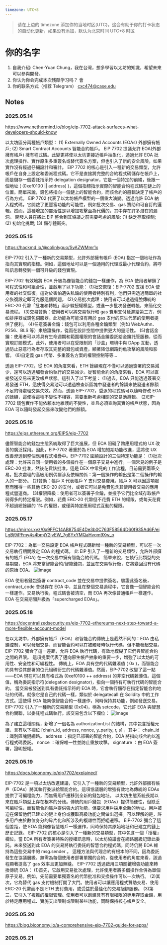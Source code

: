 ```yaml
---
timezone: UTC+8
---
```


> 请在上边的 timezone 添加你的当地时区(UTC)，这会有助于你的打卡状态的自动化更新，如果没有添加，默认为北京时间 UTC+8 时区


# 你的名字

1. 自我介绍: Chen-Yuan Chung，我在台灣，想多學習以太坊的知識，希望未來可以參與開發。
2. 你认为你会完成本次残酷学习吗？  會
3. 你的联系方式（推荐 Telegram）  cxc474@case.edu

## Notes

<!-- Content_START -->

### 2025.05.14
https://www.nethermind.io/blog/eip-7702-attack-surfaces-what-developers-should-know

以太坊區分兩種帳戶類型： (1) Externally Owned Accounts (EOAs) 外部擁有帳戶; (2) Smart Contract Accounts 智能合約帳戶。
EIP 7702 提議允許 EOA(外部擁有帳戶) 擁有程式碼。此變更將使以太坊更接近帳戶抽象化，透過允許 EOA 批次處理操作、實作原生多重簽名或替代簽名方案，但也引入了新的安全風險，如果實作沒有經過仔細設計和審計。
EIP 7702 的核心是引入一種新的交易類型，允許帳戶在自身上設定和委派程式碼。它不是直接將完整的合約程式碼儲存在帳戶上，而是儲存一個委託指示符 delegation designator，它是一個特定的前綴，後跟一個地址 ( (0xef0100 || address) )，這個指標指示實際的智能合約程式碼在鏈上的位置。簡單來說，錢包將指向一個鏈上的智能合約，而該合約的邏輯決定了帳戶的行為方式。
EIP 7702 代表了以太坊帳戶模型的一個重大演變。透過允許 EOA 納入程式碼，它開啟了更豐富功能的可能性，例如批次交易、gas 贊助和可自訂的邏輯。然而，這種增加的靈活性是以增加攻擊面為代價的，其中存在許多潛在的漏洞。
開發人員在將此 EIP 整合到其協議之前需要考慮的風險: (1) 缺乏存取控制; (2) 初始化挑戰; (3) 儲存體衝突。

### 2025.05.15
https://hackmd.io/@colinlyguo/SyAZWMmr1x

EIP-7702 引入了一種新的交易類型，允許外部擁有帳戶 (EOA) 指定一個地址作為指向其實現的指標。例如，這個地址可以是一個通用的代理或最小代理合約，將呼叫訊息轉發到一個可升級的錢包實現。

EIP-7702 有效地將 EOA 升級為像智能合約錢包一樣運作，為 EOA 使用者解鎖了可程式性和可組合性，並啟用了以下功能：
(1)社交恢復：EIP-7702 支援 EOA 使用者的社交恢復。這對於害怕遺失私鑰的使用者特別有利，他們只需透過簡單的社交恢復設定即可克服這個問題。
(2)交易批次處理：使用者可以透過擺脫傳統的 ERC-20 代幣「批准和轉帳」兩步驟授權模型，或進一步批次發送轉帳，來簡化交易流程。
(3)交易贊助：使用者可以將交易執行和 gas 費用支付延遲給第三方，例如排序器或錢包伺服器。此功能為可能沒有用於 gas 支付的原生代幣的使用者提供了便利。
(4)任意簽署金鑰：錢包可以利用各種金鑰類型（例如 WebAuthn、P256、BLS 等）來驗證操作，從而在設計空間中提供更大的靈活性。
(5)會話金鑰：使用者可以將具有生命週期和範圍權限的會話金鑰委託給金鑰託管服務，從而實現訂閱模式。此外，使用者可以在受限制的「沙盒」環境中與 DApp 互動，透過防止惡意行為者存取其完整的錢包或資產，顯著降低網路釣魚攻擊的風險和影響。
(6)自定義 gas 代幣、多重簽名方案的權限控制等等…

透過 EIP-7702，從 EOA 的角度來看，ETH 餘額現在不僅可以透過簽署的交易減少，還可以透過觸發合約執行的交易減少。從智能合約的角度來看，EOA 可以直接發送交易來更改帳戶狀態。這引入了以下考量：
(1)過去，EOA 只能透過簽署交易發送 ETH，這使得交易池可以透過檢查新區塊中發送者的餘額來使發送者餘額不足的待處理交易失效。然而，透過 EIP-7702，委派的程式碼可以隨時修改 EOA 的餘額，這使得這種不變性不相容，需要重新考慮相關的交易池邏輯。
(2)EIP-7702 錢包實作不能依賴本地維護的不變性，並且必須查詢真實的帳戶狀態，因為 EOA 可以隨時發起交易來改變他們的餘額。

### 2025.05.16
https://eips.ethereum.org/EIPS/eip-7702

儘管智能合約錢包生態系統取得了巨大進展，但 EOA 阻礙了跨應用程式的 UX 改善的廣泛採用。因此，EIP-7702 著重於為 EOA 增加短期功能改進，這將使 UX 改善滲透到整個應用程式堆疊中。EIP-7702 圍繞設計的三個特定功能是：
(1)批次處理：允許來自同一使用者的多個操作在一個原子交易中進行。一個常見的例子是 ERC-20 批准，然後花費該批准。這是 DEX 中常見的工作流程，目前需要兩筆交易。批次處理的高級用例偶爾涉及依賴關係：第一個操作的輸出是第二個操作的輸入的一部分。
(2)贊助：帳戶 X 代表帳戶 Y 支付交易費用。帳戶 X 可以因這項服務而獲得一些其他 ERC-20 的支付，或者它可以是免費包含其使用者交易的應用程式營運商。
(3)權限降級：使用者可以簽署子金鑰，並授予它們比全域存取帳戶弱得多的特定權限。例如，花費 ERC-20 代幣但不花費 ETH 的權限，或每天花費不超過總餘額的 1% 的權限，或僅與特定應用程式互動的權限。

### 2025.05.17
https://mirror.xyz/0x9FFC14AB8754E4De3b0C763F58564D60f935Ad6F/eiLgBj9iPFmy4s4bmjY2jvEW_7g8YxYMQaHvqm9Xw_o

EIP-7702：為單一交易設定 EOA 帳戶程式碼新增一種新的交易類型，可以在一次交易執行期間設定 EOA 的程式碼。
此 EIP 引入了一種新的交易類型，允許外部擁有的帳戶 (EOA) 在一次交易中擁有智能合約代碼。
簡單來說，在執行此類型的交易期間，EOA 將充當智能合約/智能錢包，並且在交易執行後，它將變回沒有代碼的原始 EOA。
![image](https://github.com/user-attachments/assets/6c73f409-4377-4299-a1bf-eb20b2ef01b4)

EOA 使用者錢包簽署 contract_code 並在交易中提供簽名。驗證此簽名後， contract_code 會儲存在 EOA 中，並且在整個交易過程中，它會像一個智能合約一樣運作。交易執行後，程式碼會被清空，而 EOA 再次像普通帳戶一樣運作。
EOA 在交易期間升級為「supercharged EOAs」。

### 2025.05.18
https://decentralizedsecurity.es/eip-7702-ethereums-next-step-toward-a-more-flexible-account-model

在以太坊中，外部擁有帳戶（EOA）和智能合約傳統上是截然不同的：EOA 由私鑰控制，可以發起交易，而智能合約可以在被觸發時執行代碼，但不能發起交易。
EIP-7702 彌合了這一差距，允許 EOA 執行代碼，有效地模糊了它們與智能合約之間的界限。 這項提案代表了邁向原生帳戶抽象的重要一步，增強了以太坊的可用性、安全性和可編程性。
傳統上，EOA 具有空的代碼雜湊值 ( 0x )，而智能合約具有從其部署的位元組碼衍生的代碼雜湊值。然而，EIP-7702 改變了這一點——EOA 現在可以具有格式為 (0xef0100 ++ address) 的非空代碼雜湊值。這個值，稱為委託指示符(delegation designator)，指向一個持有可執行代碼的智能合約。
當交易被發送到具有委託指示符的 EOA 時，它會執行儲存在指定智能合約地址的代碼，就像它是自己的代碼一樣，類似於 delegatecall 在 Solidity 中的工作方式。這使得 EOA 能夠像智能合約一樣運作，同時保持其功能，例如發送交易。
EIP-7702 引入了一種新的交易類型 (0x04)，稱為 setcode，它允許 EOA 與智慧合約關聯，以委託程式碼執行。該交易包含以下欄位：
![image](https://github.com/user-attachments/assets/94ff8871-ec21-4de2-ab50-16e41f3ab18f)

為了建立這種關係，新增了一個名為 authorizationList 的結構，其中包含授權元組，具有以下欄位 [chain_id, address, nonce, y_parity, r, s] ，其中：
chain_id ：識別區塊鏈網路。
address ：指定已部署的智能合約，EOA 將指向該合約以進行程式碼委託。
nonce ：確保唯一性並防止重放攻擊。
signature ：由 EOA 簽署，證明授權。

### 2025.05.19
https://docs.biconomy.io/eip7702/explained/

EIP-7702 是一項以太坊改進建議，它引入了一種新的交易類型，允許外部擁有帳戶（EOAs）將其執行委派給智能合約。這項協議層的增強有效地為傳統的 EOAs 提供了可編程能力，而無需用戶遷移到全新的錢包地址。
以太坊生態系統長期以來在賬戶類型上存在根本的分歧。傳統的用戶錢包（EOAs）提供簡便性，但缺乏可編程性，而智能合約賬戶提供強大的功能，但要求用戶採用全新的地址。用戶被迫在保留他們已建立的鏈上身份或獲取高級功能之間做出選擇。可以理解的是，許多用戶由於數位身分的碎片化和所涉及的複雜性而拒絕遷移。
EIP-7702 彌合了這個差距，使 EOA 能夠像智慧帳戶一樣運作，同時保持其原始地址和已建立的鏈上歷史記錄。
EIP-7702 的核心是引入了一種新的交易類型，其中包含一個「授權」欄位。當 EOA 所有者簽署特殊的授權訊息時，以太坊協議會在網路層級記錄此委託。未來發送到此 EOA 的交易將執行委託的智慧合約程式碼，同時仍將 EOA 維持為這些交易中的 msg.sender 。
這種方法與代理合約有根本的不同，因為委託發生在協議層級。無需為每個使用者部署單獨的合約，從使用者的角度來看，該過程顯著提高了 gas 效率且更加無縫。
EIP-7702 透過啟用三項關鍵增強功能來轉換傳統 EOA：
(1)首先，它啟用交易批次處理，允許使用者將多個操作合併為單個原子交易。例如，先前需要單獨簽名的代幣批准和交換操作可以一次執行。
(2)其次，它為替代 gas 支付機制打開了大門。使用者可以讓應用程式贊助交易、使用 ERC-20 代幣而不是 ETH 支付費用，或受益於最佳化的交易捆綁服務。
(3)第三，它引入了複雜的權限管理。使用者可以創建具有有限權限的專用存取金鑰，用於特定應用程式、實施支出限制或限制某些功能，同時保持核心帳戶安全。

### 2025.05.20
https://blog.biconomy.io/a-comprehensive-eip-7702-guide-for-apps/


### 2025.05.21

<!-- Content_END -->
